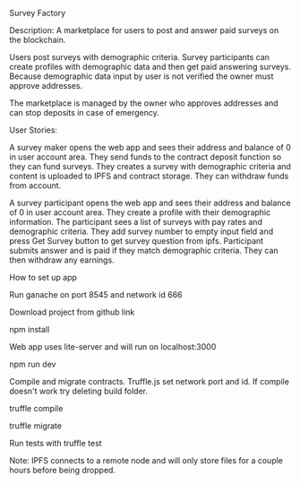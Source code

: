 Survey Factory

Description: A marketplace for users to post and answer paid surveys on the blockchain.

Users post surveys with demographic criteria. Survey participants can create profiles with demographic data and then get paid answering surveys. Because demographic data input by user is not verified the owner must approve addresses.

The marketplace is managed by the owner who approves addresses and can stop deposits in case of emergency.

User Stories:

A survey maker opens the web app and sees their address and balance of 0 in user account area. They send funds to the contract deposit function so they can fund surveys. They creates a survey with demographic criteria and content is uploaded to IPFS and contract storage. They can withdraw funds from account.

A survey participant opens the web app and sees their address and balance of 0 in user account area. They create a profile with their demographic information. The participant sees a list of surveys with pay rates and demographic criteria. They add survey number to empty input field and press Get Survey button to get survey question from ipfs. Participant submits answer and is paid if they match demographic criteria. They can then withdraw any earnings.


How to set up app

Run ganache on port 8545 and network id 666

Download project from github link

npm install

Web app uses lite-server and will run on localhost:3000

npm run dev

Compile and migrate contracts. Truffle.js set network port and id. If compile doesn't work try deleting build folder.

truffle compile

truffle migrate

Run tests with 
truffle test

Note: IPFS connects to a remote node and will only store files for a couple hours before being dropped.